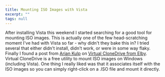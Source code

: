 ```yaml
---
title: Mounting ISO Images with Vista
excerpt: ""
tags: null
---
```

After installing Vista this weekend I started searching for a good tool for mounting ISO images. This is actually one of the few head-scratching moment I've had with Vista so far - why didn't they bake this in? 
 I tried several that either didn't install, didn't work, or were in some way flaky. Finally I found a post from <a title="Mounting an ISO image in Windows Vista" href="http://www.ariankulp.com/archive/2006/06/05/1261.aspx" target="_blank">Arian Kulp</a> on <a title="Virtual CloneDrive Download" href="http://www.elby.de/fun/software/index.html">Virtual CloneDrive from Elby</a>.
 Virtual CloneDrive is a free utility to mount ISO images on Windows (including Vista). One thing I really liked was that it associates itself with the ISO images so you can simply right-click on a .ISO file and mount it directly. 
